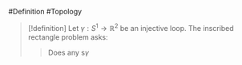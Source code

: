 #Definition #Topology 

> [!definition]
> Let $\gamma:S^1\to \mathbb{R}^{2}$ be an injective loop. The inscribed rectangle problem asks:
> > Does any s$\gamma$